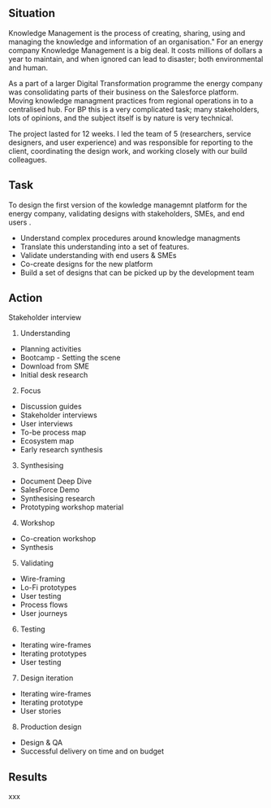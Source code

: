 ## Situation
Knowledge Management is the process of creating, sharing, using and managing the knowledge and information of an organisation." For an energy company Knowledge Management is a big deal. It costs millions of dollars a year to maintain, and when ignored can lead to disaster; both environmental and human.

As a part of a larger Digital Transformation programme the energy company was consolidating parts of their business on the Salesforce platform. Moving knowledge managment practices from regional operations in to a centralised hub. For BP this is a very complicated task; many stakeholders, lots of opinions, and the subject itself is by nature is very technical.

The project lasted for 12 weeks. I led the team of 5 (researchers, service designers, and user experience) and was responsible for reporting to the client, coordinating the design work, and working closely with our build colleagues.

## Task
To design the first version of the kowledge managemnt platform for the energy company, validating designs with stakeholders, SMEs, and end users .

* Understand complex procedures around knowledge managments
* Translate this understanding into a set of features.
* Validate understanding with end users & SMEs
* Co-create designs for the new platform
* Build a set of designs that can be picked up by the development team

## Action
Stakeholder interview

1. Understanding
* Planning activities
* Bootcamp - Setting the scene 
* Download from SME
* Initial desk research

2. Focus
* Discussion guides
* Stakeholder interviews
* User interviews
* To-be process map
* Ecosystem map
* Early research synthesis

3. Synthesising
* Document Deep Dive
* SalesForce Demo
* Synthesising research
* Prototyping workshop material

4. Workshop
* Co-creation workshop
* Synthesis

5. Validating
* Wire-framing
* Lo-Fi prototypes
* User testing
* Process flows
* User journeys

6. Testing
* Iterating wire-frames
* Iterating prototypes
* User testing

7. Design iteration
* Iterating wire-frames
* Iterating prototype
* User stories

8. Production design
* Design & QA
* Successful delivery on time and on budget

## Results
xxx
